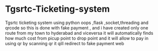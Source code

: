 # Tgsrtc-Ticketing-system
Tgsrtc ticketing system using python oops  ,flask ,socket,threading and qrcode so this is done with fake payment , and i have created only one route from my town to hyderabad and viceversa it will automatically finds how much cost from picup point to drop point and it will allow to pay in using qr by scanning qr it qill redirect to fake payment web
